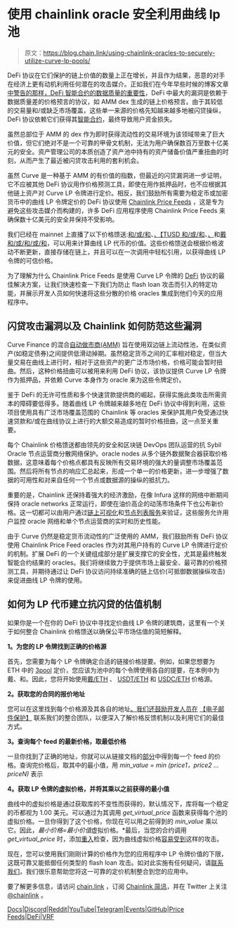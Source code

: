 # 使用 chainlink oracle 安全利用曲线 lp 池

> 原文：<https://blog.chain.link/using-chainlink-oracles-to-securely-utilize-curve-lp-pools/>

DeFi 协议在它们保护的链上价值的数量上正在增长，并且作为结果，恶意的对手在经济上更有动机利用任何潜在的攻击媒介。正如我们在今年早些时候的博客文章[中警告的那样，DeFi 智能合约的数据质量的重要性](https://blog.chain.link/the-importance-of-data-quality-for-defi/)，DeFi 中最大的漏洞是依赖于数据质量差的价格预言的协议，如 AMM dex 生成的链上价格预言。由于其较低的交易量和/或缺乏市场覆盖，这些单一来源的价格先知越来越多地被闪贷操纵，DeFi 协议依赖它们获得其[智能合约](https://chain.link/education/smart-contracts)，最终导致用户资金损失。

虽然总部位于 AMM 的 dex 作为即时获得流动性的交易环境为该领域带来了巨大价值，但它们绝对不是一个可靠的甲骨文机制，无法为用户确保数百万至数十亿美元的安全。资产管理公司的本质创造了资产池中持有的资产储备价值严重扭曲的时刻，从而产生了最近被闪贷攻击利用的套利机会。

虽然 Curve 是一种基于 AMM 的有价值的指数，但最近的闪贷漏洞进一步证明，它不应被其他 DeFi 协议用作价格预测工具，即使在用作抵押品时，也不应根据其他链上资产对 Curve LP 令牌进行定价。相反，我们鼓励所有需要为稳定币或加密货币中的曲线 LP 令牌定价的 DeFi 协议使用 [Chainlink Price Feeds](https://chain.link/solutions/defi) ，这是专为避免这些攻击媒介而构建的，许多 DeFi 应用程序使用 Chainlink Price Feeds 来确保数十亿美元的安全并保持不受影响。

我们已经在 mainnet 上直播了以下价格馈送:[和/或/和](https://feeds.chain.link/usdc-eth)、[、【TUSD 和/或/和](https://feeds.chain.link/tusd-eth)、[、](https://feeds.chain.link/usdt-eth)和[戴和/或/和/或/和](https://feeds.chain.link/dai-eth)，可以用来计算曲线 LP 代币的价值。这些价格馈送会根据价格波动不断更新，直接存储在链上，并且可以在一次调用中轻松引用，以获得曲线 LP 令牌的可信价格。

为了理解为什么 Chainlink Price Feeds 是使用 Curve LP 令牌的 [DeFi](https://chain.link/education/defi) 协议的最佳解决方案，让我们快速检查一下我们为防止 flash loan 攻击而引入的特定功能，并展示开发人员如何快速将这些分散的价格 oracles 集成到他们今天的应用程序中。

## **闪贷攻击漏洞以及 Chainlink 如何防范这些漏洞**

Curve Finance 的混合[自动做市商(AMM)](https://blog.chain.link/challenges-in-defi-how-to-bring-more-capital-and-less-risk-to-automated-market-maker-dexs/) 旨在使用双边链上流动性池，在类似资产(如稳定债券)之间提供低滑动掉期。虽然稳定货币之间的汇率相对稳定，但当大量交易在曲线上进行时，相对于这些资产的更广泛市场价格，价格可能会暂时扭曲。然后，这种价格扭曲可以被用来利用 DeFi 协议，该协议提供 Curve LP 令牌作为抵押品，并依赖 Curve 本身作为 oracle 来为这些令牌定价。

鉴于 DeFi 的无许可性质和多个快速贷款提供商的崛起，获得实施此类攻击所需资本的障碍要低得多。随着曲线 LP 令牌越来越多地在 DeFi 协议中得到利用，这些项目使用具有广泛市场覆盖范围的 Chainlink 等 oracles 来保护其用户免受通过快速贷款和/或在曲线协议上进行的大额交易造成的暂时价格扭曲，这一点至关重要。

每个 Chainlink 价格馈送都由领先的安全和区块链 DevOps 团队运营的抗 Sybil Oracle 节点运营商分散网络保护。oracle nodes 从多个链外数据聚合器获取价格数据，这意味着每个价格点都具有反映所有交易环境的强大的量调整市场覆盖范围。然后将所有节点的响应汇总起来，形成一个单一的价格更新，进一步增强了数据的可用性和对来自任何一个节点或数据源的操纵的抵抗力。

重要的是，Chainlink 还保持着强大的经济激励，在像 Infura 这样的网络中断期间保持 oracle networks 正常运行，即使在油价高企的动荡市场条件下也公布新价格。这一切都可以由用户通过[链上可视化](https://feeds.chain.link/)和[节点列表服务](https://market.link/)来验证，这些服务允许用户监控 oracle 网络和单个节点运营商的实时和历史性能。

由于 Curve 仍然是稳定货币流动性的广泛使用的 AMM，我们鼓励所有 DeFi 协议使用 Chainlink Price Feed oracles 作为对其用户持有的 Curve LP 令牌进行定价的机制。扩展 DeFi 的一个关键组成部分是扩展支撑它的安全性，尤其是最终触发智能合约结果的 oracles。我们将继续致力于提供市场上最安全、最可靠的价格预测工具，并期待通过让 DeFi 协议访问持续准确的链上估价(可抵御数据操纵攻击)来促进曲线 LP 令牌的使用。

## 如何为 LP 代币建立抗闪贷的估值机制

如果你是一个在你的 DeFi 协议中寻找定价曲线 LP 令牌的建筑商，这里有一个关于如何整合 Chainlink 价格馈送以确保公平市场估值的简短解释。

**1。为您的 LP 令牌找到正确的价格源**

首先，您需要为每个 LP 令牌确定合适的链接价格提要。例如，如果您想要为 ETH 中的 [3pool](https://www.curve.fi/3pool) 定价，您应该为池中的每个令牌使用各自的提要，在本例中为戴、和。因此，您将开始使用[戴/ETH](https://feeds.chain.link/dai-eth) 、 [USDT/ETH](https://feeds.chain.link/usdt-eth) 和 [USDC/ETH](https://feeds.chain.link/usdc-eth) 价格源。

**2。获取您的合同的报价地址**

您可以在这里找到每个价格源及其各自的地址[。我们还鼓励开发人员在](https://docs.chain.link/docs/ethereum-addresses) [【电子邮件保护】](/cdn-cgi/l/email-protection#fc8f898c8c938e88bc9f949d9592d290959297) 联系我们的整合团队，以便深入了解价格反馈机制以及利用它们的最佳方式。

**3。查询每个 feed 的最新价格，取最低价格**

一旦你找到了正确的地址，你就可以从链接文档的[部分](https://docs.chain.link/docs/get-the-latest-price)中得到每一个 feed 的价格。查询完价格后，取其中的最小值，用 *min_value = min (price1，price2 … priceN)* 表示

**4。获取 LP 令牌的虚拟价格，并将其乘以之前获得的最小值**

曲线中的虚拟价格是通过获取库的不变性而获得的，默认情况下，库将每一个稳定的币都视为 1.00 美元。可以通过为其调用 *get_virtual_price* 函数来获得每个池的虚拟价格。一旦你得到了这个价格，你现在可以用之前得到的 *min_value* 乘以它。因此，*最小价格=最小价值*虚拟价格。*最后，当您的合约调用 *get_virtual_price* 时，添加[重入](https://solidity-by-example.org/hacks/re-entrancy/)检查，因为曲线虚拟价格[容易受到](https://chainsecurity.com/curve-lp-oracle-manipulation-post-mortem/)这样的攻击。

现在，您可以使用我们刚刚计算的价格作为您的应用程序中 LP 令牌价值的下限，这既可靠又能抵御任何类型的 flash loan 攻击。如对此实施有任何疑问，请[联系我们](/cdn-cgi/l/email-protection#92e1e7e2e2fde0e6d2f1faf3fbfcbcfefbfcf9)，我们很乐意帮助您将这一可靠的定价机制整合到您的应用中。

要了解更多信息，请访问 [chain.link](https://chain.link/) ，订阅 [Chainlink 简讯](https://chn.lk/newsletter)，并在 Twitter 上关注 [@chainlink](http://www.twitter.com/chainlink) 。

[Docs](https://docs.chain.link/docs/getting-started)|[Discord](https://discordapp.com/invite/aSK4zew)|[Reddit](https://www.reddit.com/r/Chainlink/)|[YouTube](https://www.youtube.com/channel/UCnjkrlqaWEBSnKZQ71gdyFA)|[Telegram](https://t.me/chainlinkofficial)|[Events](https://blog.chain.link/tag/events/)|[GitHub](https://github.com/smartcontractkit/chainlink)|[Price Feeds](https://feeds.chain.link/)|[DeFi](https://www.chain.link/solutions/defi)|[VRF](https://chain.link/solutions/chainlink-vrf)